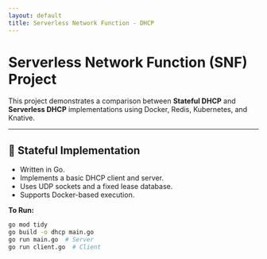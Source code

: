 ```yaml
---
layout: default
title: Serverless Network Function - DHCP
---
```


# Serverless Network Function (SNF) Project

This project demonstrates a comparison between **Stateful DHCP** and **Serverless DHCP** implementations using Docker, Redis, Kubernetes, and Knative.

---

## 🔧 Stateful Implementation

- Written in Go.
- Implements a basic DHCP client and server.
- Uses UDP sockets and a fixed lease database.
- Supports Docker-based execution.

**To Run:**

```bash
go mod tidy
go build -o dhcp main.go
go run main.go  # Server
go run client.go  # Client
```
